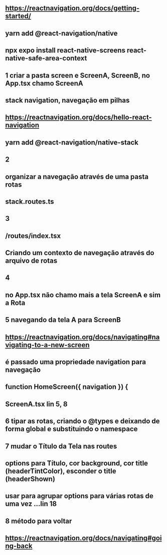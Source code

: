 ## https://reactnavigation.org/docs/getting-started/
## yarn add @react-navigation/native
## npx expo install react-native-screens react-native-safe-area-context

## 1 criar a pasta screen e ScreenA, ScreenB, no App.tsx chamo ScreenA

## stack navigation, navegação em pilhas
## https://reactnavigation.org/docs/hello-react-navigation
## yarn add @react-navigation/native-stack

## 2
## organizar a navegação através de uma pasta rotas
## stack.routes.ts

## 3
## /routes/index.tsx
## Criando um contexto de navegação através do arquivo de rotas
## <NavigationContainer>

## 4
## no App.tsx não chamo mais a tela ScreenA e sim a Rota <Routes />

## 5 navegando da tela A para ScreenB
## https://reactnavigation.org/docs/navigating#navigating-to-a-new-screen
## é passado uma propriedade navigation para navegação
## function HomeScreen({ navigation }) {
##  ScreenA.tsx lin 5, 8

## 6 tipar as rotas, criando o @types e deixando de forma global e substituindo o namespace 

## 7 mudar o Título da Tela nas routes
## options para Título, cor background, cor title (headerTintColor), esconder o title (headerShown)
## <Group> usar para agrupar options para várias rotas de uma vez ...lin 18

## 8 método para voltar
## https://reactnavigation.org/docs/navigating#going-back